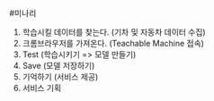 #미나리
1. 학습시킬 데이터를 찾는다. (기차 및 자동차 데이터 수집)
2. 크롬브라우저를 가져온다. (Teachable Machine 접속)
3. Test (학습시키기 => 모델 만들기)
4. Save (모델 저장하기)
5. 기억하기 (서비스 제공)
6. 서비스 기획